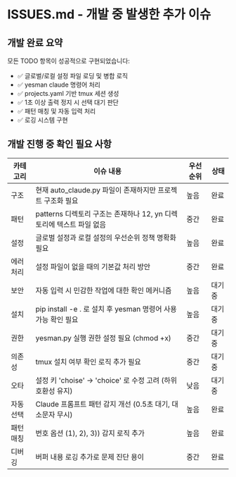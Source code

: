 # ISSUES.md - 개발 중 발생한 추가 이슈

## 개발 완료 요약

모든 TODO 항목이 성공적으로 구현되었습니다:
- ✅ 글로벌/로컬 설정 파일 로딩 및 병합 로직
- ✅ yesman claude 명령어 처리 
- ✅ projects.yaml 기반 tmux 세션 생성
- ✅ 1초 이상 출력 정지 시 선택 대기 판단
- ✅ 패턴 매칭 및 자동 입력 처리
- ✅ 로깅 시스템 구현

## 개발 진행 중 확인 필요 사항

| 카테고리 | 이슈 내용 | 우선순위 | 상태 |
|----------|-----------|----------|------|
| 구조 | 현재 auto_claude.py 파일이 존재하지만 프로젝트 구조화 필요 | 높음 | 완료 |
| 패턴 | patterns 디렉토리 구조는 존재하나 12, yn 디렉토리에 텍스트 파일 없음 | 중간 | 완료 |
| 설정 | 글로벌 설정과 로컬 설정의 우선순위 정책 명확화 필요 | 높음 | 완료 |
| 에러처리 | 설정 파일이 없을 때의 기본값 처리 방안 | 중간 | 완료 |
| 보안 | 자동 입력 시 민감한 작업에 대한 확인 메커니즘 | 높음 | 대기중 |
| 설치 | pip install -e . 로 설치 후 yesman 명령어 사용 가능 확인 필요 | 높음 | 대기중 |
| 권한 | yesman.py 실행 권한 설정 필요 (chmod +x) | 중간 | 대기중 |
| 의존성 | tmux 설치 여부 확인 로직 추가 필요 | 중간 | 대기중 |
| 오타 | 설정 키 'choise' → 'choice' 로 수정 고려 (하위 호환성 유지) | 낮음 | 대기중 |
| 자동선택 | Claude 프롬프트 패턴 감지 개선 (0.5초 대기, 대소문자 무시) | 높음 | 완료 |
| 패턴매칭 | 번호 옵션 (1), 2), 3)) 감지 로직 추가 | 높음 | 완료 |
| 디버깅 | 버퍼 내용 로깅 추가로 문제 진단 용이 | 중간 | 완료 |